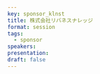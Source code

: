 ```yaml
---
key: sponsor_klnst
title: 株式会社リバネスナレッジ
format: session
tags:
  - sponsor
speakers:
presentation: 
draft: false
---
```


